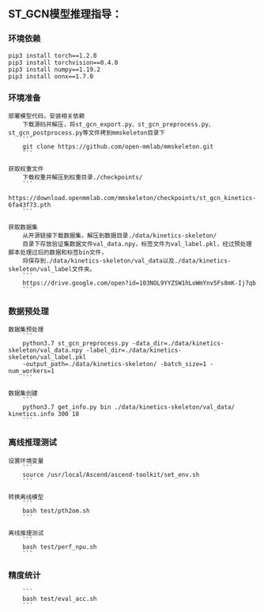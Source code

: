 ## ST_GCN模型推理指导：

### 环境依赖
    pip3 install torch==1.2.0
    pip3 install torchvision==0.4.0
    pip3 install numpy==1.19.2
    pip3 install onnx==1.7.0

### 环境准备
    部署模型代码，安装相关依赖
		下载源码并解压，将st_gcn_export.py、st_gcn_preprocess.py、st_gcn_postprocess.py等文件拷到mmskeleton目录下
		```
		git clone https://github.com/open-mmlab/mmskeleton.git
		```
        
    获取权重文件
		下载权重并解压到权重目录./checkpoints/
		```
		https://download.openmmlab.com/mmskeleton/checkpoints/st_gcn_kinetics-6fa43f73.pth
		```
    
    获取数据集
		从开源链接下载数据集，解压到数据目录./data/kinetics-skeleton/
		目录下存放验证集数据文件val_data.npy，标签文件为val_label.pkl，经过预处理脚本处理过后的数据和标签bin文件，
		将保存到./data/kinetics-skeleton/val_data以及./data/kinetics-skeleton/val_label文件夹。
		```
		https://drive.google.com/open?id=103NOL9YYZSW1hLoWmYnv5Fs8mK-Ij7qb
		```     
	
### 数据预处理
    数据集预处理
		```
		python3.7 st_gcn_preprocess.py -data_dir=./data/kinetics-skeleton/val_data.npy -label_dir=./data/kinetics-skeleton/val_label.pkl
		-output_path=./data/kinetics-skeleton/ -batch_size=1 -num_workers=1
		```

    数据集创建
		```
		python3.7 get_info.py bin ./data/kinetics-skeleton/val_data/ kinetics.info 300 18
		```
    
### 离线推理测试
    设置环境变量
		```
		source /usr/local/Ascend/ascend-toolkit/set_env.sh
		```    

    转换离线模型
		```
		bash test/pth2om.sh
		```
    
    离线推理测试
		```
		bash test/perf_npu.sh
		```
    
### 精度统计  
		```
		bash test/eval_acc.sh
		```